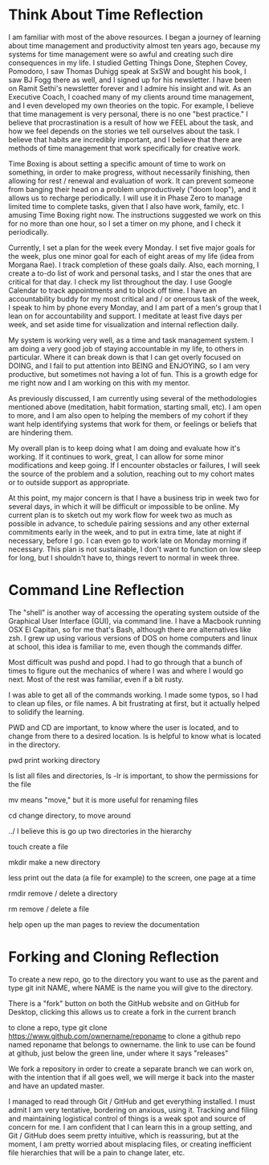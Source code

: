# Think About Time Reflection

I am familiar with most of the above resources. I began a journey of learning about time management and productivity almost ten years ago, because my systems for time management were so awful and creating such dire consequences in my life. I studied Getting Things Done, Stephen Covey, Pomodoro, I saw Thomas Duhigg speak at SxSW and bought his book, I saw BJ Fogg there as well, and I signed up for his newsletter. I have been on Ramit Sethi's newsletter forever and I admire his insight and wit. As an Executive Coach, I coached many of my clients around time management, and I even developed my own theories on the topic. For example, I believe that time management is very personal, there is no one "best practice." I believe that procrastination is a result of how we FEEL about the task, and how we feel depends on the stories we tell ourselves about the task. I believe that habits are incredibly important, and I believe that there are methods of time management that work specifically for creative work.

Time Boxing is about setting a specific amount of time to work on something, in order to make progress, without necessarily finishing, then allowing for rest / renewal and evaluation of work. It can prevent someone from banging their head on a problem unproductively ("doom loop"), and it allows us to recharge periodically. I will use it in Phase Zero to manage limited time  to complete tasks, given that I also have work, family, etc. I amusing Time Boxing right now. The instructions suggested we work on this for no more than one hour, so I set a timer on my phone, and I check it periodically.

Currently, I set a plan for the week every Monday. I set five major goals for the week, plus one minor goal for each of eight areas of my life (idea from Morgana Rae). I track completion of these goals daily. Also, each morning, I create a to-do list of work and personal tasks, and I star the ones that are critical for that day. I check my list throughout the day. I use Google Calendar to track appointments and to block off time. I have an accountability buddy for my most critical and / or onerous task of the week, I speak to him by phone every Monday, and I am part of a men's group that I lean on for accountability and support. I meditate at least five days per week, and set aside time for visualization and internal reflection daily.

My system is working very well, as a time and task management system. I am doing a very good job of staying accountable in my life, to others in particular. Where it can break down is that I can get overly focused on DOING, and I fail to put attention into BEING and ENJOYING, so I am very productive, but sometimes not having a lot of fun. This is a growth edge for me right now and I am working on this with my mentor.

As previously discussed, I am currently using several of the methodologies mentioned above (meditation, habit formation, starting small, etc). I am open to more, and I am also open to helping the members of my cohort if they want help identifying systems that work for them, or feelings or beliefs that are hindering them.

My overall plan is to keep doing what I am doing and evaluate how it's working. If it continues to work, great, I can allow for some minor modifications and keep going. If I encounter obstacles or failures, I will seek the source of the problem and a solution, reaching out to my cohort mates or to outside support as appropriate.

At this point, my major concern is that I have a business trip in week two for several days, in which it will be difficult or impossible to be online. My current plan is to sketch out my work flow for week two as much as possible in advance, to schedule pairing sessions and any other external commitments early in the week, and to put in extra time, late at night if necessary, before I go. I can even go to work late on Monday morning if necessary. This plan is not sustainable, I don't want to function on low sleep for long, but I shouldn't have to, things revert to normal in week three.


# Command Line Reflection

The "shell" is another way of accessing the operating system outside of the Graphical User Interface (GUI), via command line. I have a Macbook running OSX El Capitan, so for me that's Bash, although there are alternatives like zsh. I grew up using various versions of DOS on home computers and linux at school, this idea is familiar to me, even though the commands differ.

Most difficult was pushd and popd. I had to go through that a bunch of times to figure out the mechanics of where I was and where I would go next. Most of the rest was familiar, even if a bit rusty.

I was able to get all of the commands working. I made some typos, so I had to clean up files, or file names. A bit frustrating at first, but it actually helped to solidify the learning.

PWD and CD are important, to know where the user is located, and to change from there to a desired location. ls is helpful to know what is located in the directory.

pwd print working directory

ls list all files and directories, ls -lr is important, to show the permissions for the file

mv means "move," but it is more useful for renaming files

cd change directory, to move around

../ I believe this is go up two directories in the hierarchy

touch create a file

mkdir make a new directory

less print out the data (a file for example) to the screen, one page at a time

rmdir remove / delete a directory

rm remove / delete a file

help open up the man pages to review the documentation



# Forking and Cloning Reflection

To create a new repo, go to the directory you want to use as the parent and type git init NAME, where NAME is the name you will give to the directory.

There is a "fork" button on both the GitHub website and on GitHub for Desktop, clicking this allows us to create a fork in the current branch

to clone a repo, type git clone https://www.github.com/ownername/reponame to clone a github repo named reponame that belongs to ownername. the link to use can be found at github, just below the green line, under where it says "releases"

We fork a repository in order to create a separate branch we can work on, with the intention that if all goes well, we will merge it back into the master and have an updated master.

I managed to read through Git / GitHub and get everything installed. I must admit I am very tentative, bordering on anxious, using it. Tracking and filing and maintaining logistical control of things is a weak spot and source of concern for me. I am confident that I can learn this in a group setting, and Git / GitHub does seem pretty intuitive, which is reassuring, but at the moment, I am pretty worried about misplacing files, or creating inefficient file hierarchies that will be a pain to change later, etc.


